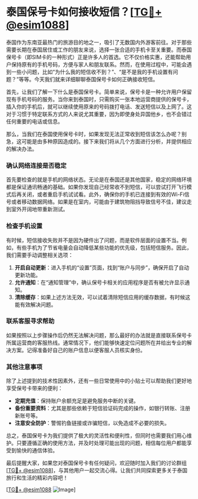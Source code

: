 # 泰国保号卡如何接收短信？[[TG💪+ @esim1088](https://t.me/s/esim1088)]

泰国作为东南亚最热门的旅游目的地之一，吸引了无数国内外游客前往。对于那些需要长期在泰国居住或工作的朋友来说，选择一张合适的手机卡至关重要。而泰国保号卡（即SIM卡的一种形式）正是许多人的首选。它不仅价格实惠，还能帮助用户保持原有的手机号码，方便与家人和朋友联系。然而，在使用过程中，可能会遇到一些小问题，比如“为什么我的短信收不到？”、“是不是我的手机设置有问题？”等等。今天我们就来详细聊聊泰国保号卡如何正确接收短信。

首先，让我们了解一下什么是泰国保号卡。简单来说，保号卡是一种允许用户保留现有手机号码的服务。当你来到泰国时，只需购买一张本地运营商提供的保号卡，插入你的手机后，就可以继续使用原来的号码拨打电话、发送短信以及上网了。这对于习惯于特定联系方式的人来说尤其重要，因为即使身处异国他乡，也不会错过任何重要的电话或信息。

那么，当我们在泰国使用保号卡时，如果发现无法正常收到短信该怎么办呢？别急，这可能是由多种原因造成的。接下来我们将从几个方面进行分析，并提供相应的解决办法。

### 确认网络连接是否稳定

首先要检查的就是手机的网络状态。无论是在泰国还是其他国家，稳定的网络环境都是保证通讯畅通的基础。如果你发现自己经常收不到短信，可以尝试打开飞行模式后再关闭，或者重启手机试试看。此外，确保你的手机已连接到有效的Wi-Fi信号或者移动数据网络。如果是在室内，可能由于建筑物阻挡导致信号不佳，建议走到室外开阔地带重新测试。

### 检查手机设置

有时候，短信接收失败并不是因为硬件出了问题，而是软件层面的设置不当。例如，有些手机为了节省电量会自动降低某些功能的优先级，包括短信服务。因此，我们需要手动调整相关选项：

1. **开启自动更新**：进入手机的“设置”页面，找到“账户与同步”，确保开启了自动更新功能。
2. **允许通知**：在“通知管理”中，确认保号卡相关的应用程序是否有被允许显示通知。
3. **清除缓存**：如果上述方法无效，可以试着清除短信应用的缓存数据，有时候这能有效解决问题。

### 联系客服寻求帮助

如果按照以上步骤操作后仍然无法解决问题，那么最好的办法就是直接联系保号卡所属运营商的客服热线。通常情况下，他们能够快速定位问题所在并给出专业的解决方案。记得准备好自己的账户信息以便客服人员核实身份。

### 其他注意事项

除了上述提到的技术性因素外，还有一些日常使用中的小贴士可以帮助我们更好地享受保号卡带来的便利：

- **定期充值**：保持账户余额充足是避免服务中断的关键。
- **备份重要资料**：尤其是那些依赖于短信验证码完成的操作，如银行转账、注册新账号等。
- **注意安全防护**：警惕钓鱼链接或诈骗短信，以免造成不必要的损失。

总之，泰国保号卡为我们提供了极大的灵活性和便利性，但同时也需要我们用心维护。只要遵循正确的使用方法，并及时处理可能出现的问题，相信每位用户都能享受到愉快的通信体验。

最后提醒大家，如果您对泰国保号卡有任何疑问，欢迎随时加入我们的讨论群组[[TG💪+ @esim1088](https://t.me/s/esim1088)]，与其他用户一起交流心得。让我们共同探索更多关于泰国旅行和生活的精彩内容吧！

[[TG💪+ @esim1088](https://t.me/s/esim1088) ![Image](https://i.postimg.cc/4NQfJmqS/Snipaste-2025-05-13-00-14-12.png)]